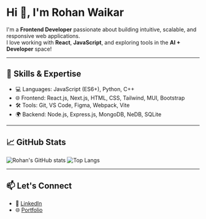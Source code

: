 # Hi 👋, I'm Rohan Waikar

I'm a **Frontend Developer** passionate about building intuitive, scalable, and responsive web applications.  
I love working with **React**, **JavaScript**, and exploring tools in the **AI + Developer** space!

---

## 🔧 Skills & Expertise
- 💻 Languages: JavaScript (ES6+), Python, C++
- 🌐 Frontend: React.js, Next.js, HTML, CSS, Tailwind, MUI, Bootstrap
- 🛠️ Tools: Git, VS Code, Figma, Webpack, Vite
- 🌍 Backend: Node.js, Express.js, MongoDB, NeDB, SQLite

---

## 📈 GitHub Stats
![Rohan's GitHub stats](https://github-readme-stats.vercel.app/api?username=rohanwaikar&show_icons=true&theme=tokyonight)
![Top Langs](https://github-readme-stats.vercel.app/api/top-langs/?username=rohanwaikar&layout=compact&theme=tokyonight)

---

## 📫 Let's Connect
- 💼 [LinkedIn](https://www.linkedin.com/in/rohan-waikar-202039112/)
- 🌐 [Portfolio](https://rohan-waikar-portfolio.netlify.app/)

